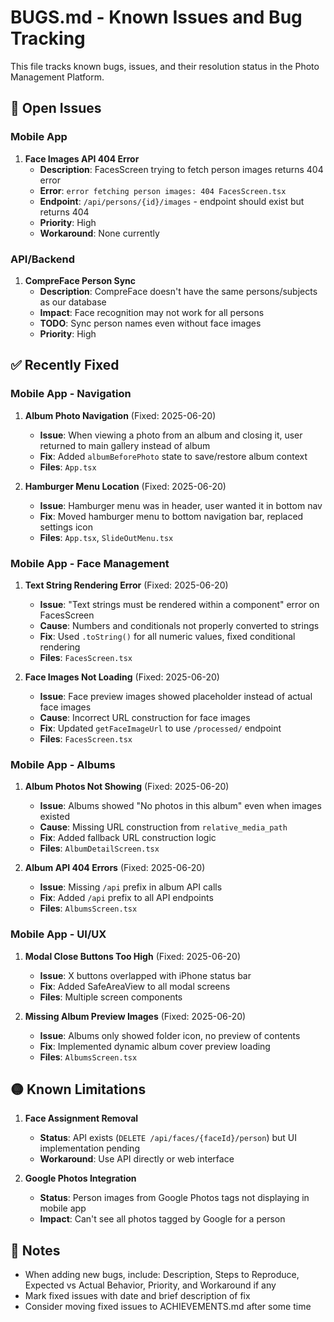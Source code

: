 # BUGS.md - Known Issues and Bug Tracking

This file tracks known bugs, issues, and their resolution status in the Photo Management Platform.

## 🔴 Open Issues

### Mobile App

1. **Face Images API 404 Error**
   - **Description**: FacesScreen trying to fetch person images returns 404 error
   - **Error**: `error fetching person images: 404 FacesScreen.tsx`
   - **Endpoint**: `/api/persons/{id}/images` - endpoint should exist but returns 404
   - **Priority**: High
   - **Workaround**: None currently

### API/Backend

1. **CompreFace Person Sync**
   - **Description**: CompreFace doesn't have the same persons/subjects as our database
   - **Impact**: Face recognition may not work for all persons
   - **TODO**: Sync person names even without face images
   - **Priority**: High

## ✅ Recently Fixed

### Mobile App - Navigation

1. **Album Photo Navigation** (Fixed: 2025-06-20)
   - **Issue**: When viewing a photo from an album and closing it, user returned to main gallery instead of album
   - **Fix**: Added `albumBeforePhoto` state to save/restore album context
   - **Files**: `App.tsx`

2. **Hamburger Menu Location** (Fixed: 2025-06-20)
   - **Issue**: Hamburger menu was in header, user wanted it in bottom nav
   - **Fix**: Moved hamburger menu to bottom navigation bar, replaced settings icon
   - **Files**: `App.tsx`, `SlideOutMenu.tsx`

### Mobile App - Face Management

1. **Text String Rendering Error** (Fixed: 2025-06-20)
   - **Issue**: "Text strings must be rendered within a <Text> component" error on FacesScreen
   - **Cause**: Numbers and conditionals not properly converted to strings
   - **Fix**: Used `.toString()` for all numeric values, fixed conditional rendering
   - **Files**: `FacesScreen.tsx`

2. **Face Images Not Loading** (Fixed: 2025-06-20)
   - **Issue**: Face preview images showed placeholder instead of actual face images
   - **Cause**: Incorrect URL construction for face images
   - **Fix**: Updated `getFaceImageUrl` to use `/processed/` endpoint
   - **Files**: `FacesScreen.tsx`

### Mobile App - Albums

1. **Album Photos Not Showing** (Fixed: 2025-06-20)
   - **Issue**: Albums showed "No photos in this album" even when images existed
   - **Cause**: Missing URL construction from `relative_media_path`
   - **Fix**: Added fallback URL construction logic
   - **Files**: `AlbumDetailScreen.tsx`

2. **Album API 404 Errors** (Fixed: 2025-06-20)
   - **Issue**: Missing `/api` prefix in album API calls
   - **Fix**: Added `/api` prefix to all API endpoints
   - **Files**: `AlbumsScreen.tsx`

### Mobile App - UI/UX

1. **Modal Close Buttons Too High** (Fixed: 2025-06-20)
   - **Issue**: X buttons overlapped with iPhone status bar
   - **Fix**: Added SafeAreaView to all modal screens
   - **Files**: Multiple screen components

2. **Missing Album Preview Images** (Fixed: 2025-06-20)
   - **Issue**: Albums only showed folder icon, no preview of contents
   - **Fix**: Implemented dynamic album cover preview loading
   - **Files**: `AlbumsScreen.tsx`

## 🟡 Known Limitations

1. **Face Assignment Removal**
   - **Status**: API exists (`DELETE /api/faces/{faceId}/person`) but UI implementation pending
   - **Workaround**: Use API directly or web interface

2. **Google Photos Integration**
   - **Status**: Person images from Google Photos tags not displaying in mobile app
   - **Impact**: Can't see all photos tagged by Google for a person

## 📝 Notes

- When adding new bugs, include: Description, Steps to Reproduce, Expected vs Actual Behavior, Priority, and Workaround if any
- Mark fixed issues with date and brief description of fix
- Consider moving fixed issues to ACHIEVEMENTS.md after some time